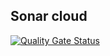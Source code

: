 ## Sonar cloud
[![Quality Gate Status](https://sonarcloud.io/api/project_badges/measure?project=nabim777_practice_vue&metric=alert_status)](https://sonarcloud.io/summary/new_code?id=nabim777_practice_vue)